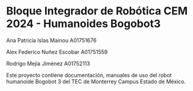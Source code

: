 # Bloque Integrador de Robótica CEM 2024 - Humanoides Bogobot3

Ana Patricia Islas Mainou 		A01751676

Alex Federico Nuñez Escobar 	A01751559

Rodrigo Mejía Jiménez 			A01752113

Este proyecto contiene documentación, manuales de uso del robot humanoide Bogobot 3 del TEC de Monterrey Campus Estado de México.
